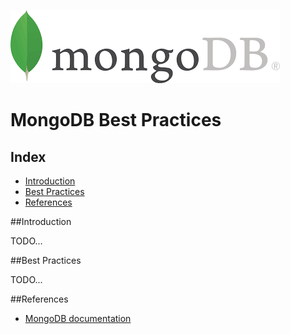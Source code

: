 ![alt text](static/mongodb-logo.png "MongoDB")

# MongoDB Best Practices

## Index

* [Introduction](#introduction)
* [Best Practices](best-practices)
* [References](#references)

##Introduction

TODO...

##Best Practices

TODO...

##References

* [MongoDB documentation](https://docs.mongodb.com/manual/)
